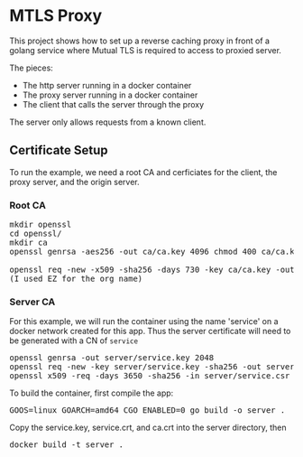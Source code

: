 # MTLS Proxy

This project shows how to set up a reverse caching proxy in front of a
golang service where Mutual TLS is required to access to proxied server.

The pieces:

* The http server running in a docker container
* The proxy server running in a docker container
* The client that calls the server through the proxy

The server only allows requests from a known client.

## Certificate Setup

To run the example, we need a root CA and cerficiates for the client, the
proxy server, and the origin server.

### Root CA

<pre>
mkdir openssl
cd openssl/
mkdir ca
openssl genrsa -aes256 -out ca/ca.key 4096 chmod 400 ca/ca.key

openssl req -new -x509 -sha256 -days 730 -key ca/ca.key -out ca/ca.crt
(I used EZ for the org name)
</pre>

### Server CA

For this example, we will run the container using the name 'service' on
a docker network created for this app. Thus the server certificate
will need to be generated with a CN of `service`

<pre>
openssl genrsa -out server/service.key 2048
openssl req -new -key server/service.key -sha256 -out server/service.csr
openssl x509 -req -days 3650 -sha256 -in server/service.csr -CA ca/ca.crt -CAkey ca/ca.key -set_serial 1 -out server/service.crt
</pre>

To build the container, first compile the app:

<pre>
GOOS=linux GOARCH=amd64 CGO_ENABLED=0 go build -o server .
</pre>

Copy the service.key, service.crt, and ca.crt into the server directory, 
then

<pre>
docker build -t server .
<pre>